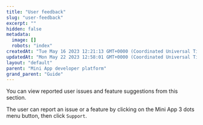 ```yaml
---
title: "User feedback"
slug: "user-feedback"
excerpt: ""
hidden: false
metadata: 
  image: []
  robots: "index"
createdAt: "Tue May 16 2023 12:21:13 GMT+0000 (Coordinated Universal Time)"
updatedAt: "Mon May 22 2023 12:58:01 GMT+0000 (Coordinated Universal Time)"
layout: "default"
parent: "Mini App developer platform"
grand_parent: "Guide"
---
```

You can view reported user issues and feature suggestions from this section.

The user can report an issue or a feature by clicking on the Mini App 3 dots menu button, then click `Support`.
